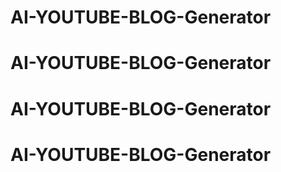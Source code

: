 # AI-YOUTUBE-BLOG-Generator
# AI-YOUTUBE-BLOG-Generator
# AI-YOUTUBE-BLOG-Generator
# AI-YOUTUBE-BLOG-Generator
